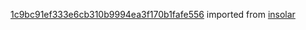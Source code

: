 [1c9bc91ef333e6cb310b9994ea3f170b1fafe556](https://github.com/insolar/insolar/commit/1c9bc91ef333e6cb310b9994ea3f170b1fafe556) imported from [insolar](https://github.com/insolar/insolar)
